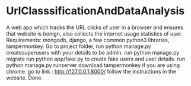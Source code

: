 # UrlClasssificationAndDataAnalysis
A web app which tracks the URL clicks of user in a browser and ensures that website is benign, also collects the internet usage statistics of user.
Requirements: mongodb, django, a few common python3 libraries, tampermonkey.
Go to project folder,
run python manage.py createsuperusers with your details to be admin.
run python manage.py migrate
run python app/fake.py to create fake users and user details.
run python manage.py runserver
download tampermonkey if you are using chrome.
go to link : http://127.0.0.1:8000/
follow the instructions in the website.
Done.
